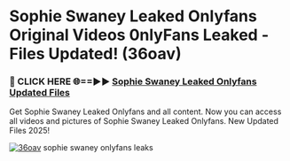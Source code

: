 # Sophie Swaney Leaked Onlyfans Original Videos 0nlyFans Leaked - Files Updated! (36oav)

<h3>🔴 CLICK HERE 🌐==►► <a href="https://tinyurl.com/2wckxsce" rel="nofollow">Sophie Swaney Leaked Onlyfans Updated Files</a></h3>

Get Sophie Swaney Leaked Onlyfans and all content. Now you can access all videos and pictures of Sophie Swaney Leaked Onlyfans. New Updated Files 2025!

[![36oav](https://i.imgur.com/AFduVYN.gif)](https://tinyurl.com/2wckxsce)
sophie swaney onlyfans leaks